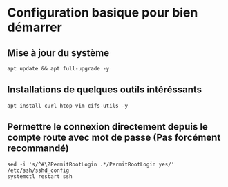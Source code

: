 # Configuration basique pour bien démarrer

## Mise à jour du système

`apt update && apt full-upgrade -y`

## Installations de quelques outils intéréssants 

`apt install curl htop vim cifs-utils -y`

## Permettre le connexion directement depuis le compte route avec mot de passe (Pas forcément recommandé)

`sed -i 's/^#\?PermitRootLogin .*/PermitRootLogin yes/' /etc/ssh/sshd_config`\
`systemctl restart ssh`